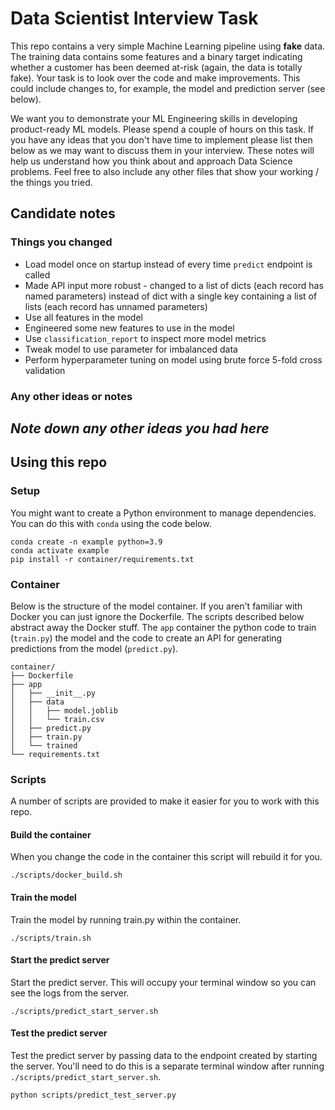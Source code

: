 # Data Scientist Interview Task

This repo contains a very simple Machine Learning pipeline using **fake** data.
The training data contains some features and a binary target indicating whether a customer has been deemed at-risk (again, the data is totally fake).
Your task is to look over the code and make improvements.
This could include changes to, for example, the model and prediction server (see below).

We want you to demonstrate your ML Engineering skills in developing product-ready ML models.
Please spend a couple of hours on this task.
If you have any ideas that you don't have time to implement please list then below as we may want to discuss them in your interview.
These notes will help us understand how you think about and approach Data Science problems.
Feel free to also include any other files that show your working / the things you tried.

## Candidate notes

### Things you changed
* Load model once on startup instead of every time `predict` endpoint is called
* Made API input more robust - changed to a list of dicts (each record has named parameters) instead of dict with a single key containing a list of lists (each record has unnamed parameters)
* Use all features in the model
* Engineered some new features to use in the model
* Use `classification_report` to inspect more model metrics
* Tweak model to use parameter for imbalanced data
* Perform hyperparameter tuning on model using brute force 5-fold cross validation

### Any other ideas or notes
*Note down any other ideas you had here*
---

## Using this repo

### Setup

You might want to create a Python environment to manage dependencies.
You can do this with `conda` using the code below.

```
conda create -n example python=3.9
conda activate example
pip install -r container/requirements.txt
```

### Container

Below is the structure of the model container.
If you aren't familiar with Docker you can just ignore the Dockerfile.
The scripts described below abstract away the Docker stuff.
The `app` container the python code to train (`train.py`) the model and the code to create an API for generating predictions from the model (`predict.py`).

```
container/
├── Dockerfile
├── app
│   ├── __init__.py
│   ├── data
│   │   ├── model.joblib
│   │   └── train.csv
│   ├── predict.py
│   ├── train.py
│   └── trained
└── requirements.txt
```

### Scripts

A number of scripts are provided to make it easier for you to work with this repo.

#### Build the container

When you change the code in the container this script will rebuild it for you.

```
./scripts/docker_build.sh
```

#### Train the model

Train the model by running train.py within the container.

```
./scripts/train.sh
```

#### Start the predict server

Start the predict server. This will occupy your terminal window so you can see the logs from the server.

```
./scripts/predict_start_server.sh
```

#### Test the predict server

Test the predict server by passing data to the endpoint created by starting the server.
You'll need to do this is a separate terminal window after running `./scripts/predict_start_server.sh`.

```
python scripts/predict_test_server.py
```